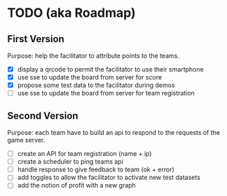 # TODO (aka Roadmap)

## First Version

Purpose: help the facilitator to attribute points to the teams.

- [x] display a qrcode to permit the facilitator to use their smartphone
- [x] use sse to update the board from server for score
- [x] propose some test data to the facilitator during demos
- [ ] use sse to update the board from server for team registration

## Second Version

Purpose: each team have to build an api to respond to the requests of the game server.

- [ ] create an API for team registration (name + ip)
- [ ] create a scheduler to ping teams api
- [ ] handle response to give feedback to team (ok + error)
- [ ] add toggles to allow the facilitator to activate new test datasets
- [ ] add the notion of profit with a new graph